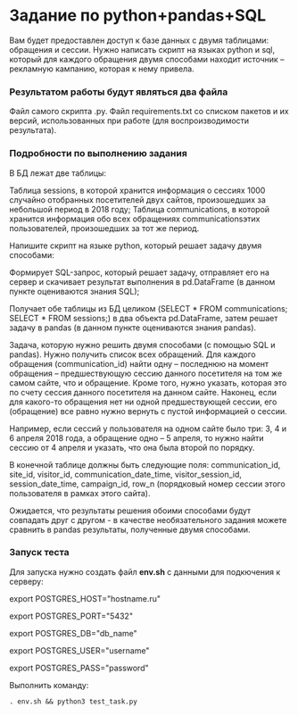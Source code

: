 # Задание по python+pandas+SQL

Вам будет предоставлен доступ к базе данных с двумя таблицами: обращения и сессии. Нужно написать скрипт на языках python и sql, который для каждого обращения двумя способами находит источник – рекламную кампанию, которая к нему привела.
### Результатом работы будут являться два файла
Файл самого скрипта .py.
Файл requirements.txt со списком пакетов и их версий, использованных при работе (для воспроизводимости результата).

### Подробности по выполнению задания
В БД лежат две таблицы:

Таблица sessions, в которой хранится информация о сессиях 1000 случайно отобранных посетителей двух сайтов, произошедших за небольшой период в 2018 году;
Таблица communications, в которой хранится информация обо всех обращениях communicationsэтих пользователей, произошедших за тот же период.

Напишите скрипт на языке python, который решает задачу двумя способами:

Формирует SQL-запрос, который решает задачу, отправляет его на сервер и скачивает результат выполнения в pd.DataFrame (в данном пункте оцениваются знания SQL);

Получает обе таблицы из БД целиком (SELECT * FROM communications; SELECT * FROM sessions;) в два объекта pd.DataFrame, затем решает задачу в pandas (в данном пункте оцениваются знания pandas).

Задача, которую нужно решить двумя способами (с помощью SQL и pandas). Нужно получить список всех обращений. Для каждого обращения (communication_id) найти одну – последнюю на момент обращения – предшествующую сессию данного посетителя на том же самом сайте, что и обращение. Кроме того, нужно указать, которая это по счету сессия данного посетителя на данном сайте. Наконец, если для какого-то обращения нет ни одной предшествующей сессии, его (обращение) все равно нужно вернуть с пустой информацией о сессии.

Например, если сессий у пользователя на одном сайте было три: 3, 4 и 6 апреля 2018 года, а обращение одно – 5 апреля, то нужно найти сессию от 4 апреля и указать, что она была второй по порядку.

В конечной таблице должны быть следующие поля: communication_id, site_id, visitor_id, communication_date_time, visitor_session_id, session_date_time, campaign_id, row_n (порядковый номер сессии этого пользователя в рамках этого сайта).

Ожидается, что результаты решения обоими способами будут совпадать друг с другом - в качестве необязательного задания можете сравнить в pandas результаты, полученные двумя способами.

### Запуск теста
Для запуска нужно создать файл **env.sh** с данными для подкючения к серверу:

export POSTGRES_HOST="hostname.ru"

export POSTGRES_PORT="5432"

export POSTGRES_DB="db_name"

export POSTGRES_USER="username"

export POSTGRES_PASS="password"

Выполнить команду:

`. env.sh && python3 test_task.py`
